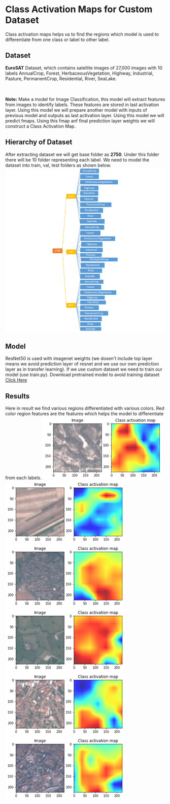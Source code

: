 <h1>Class Activation Maps for Custom Dataset</h1>
Class activation maps helps us to find the regions which model is used to differentiate from one class or label to other label.
<h2>Dataset</h2>
<b>EuroSAT</b> Dataset, which contains satellite images of 27,000 images with 10 labels AnnualCrop, Forest, HerbaceousVegetation, Highway, Industrial, Pasture, PermanentCrop, Residential, River, SeaLake.

<br><br>
<b>Note:</b> Make a model for Image Classification, this model will extract features from images to identify labels. These features are stored in last activation layer. Using this model we will prepare another model with inputs of previous model and outputs as last activation layer. Using this model we will predict fmaps. Using this fmap anf final prediction layer weights we will construct a Class Activation Map.

<h2>Hierarchy of Dataset</h2>
After extracting dataset we will get base folder as <b>2750</b>. Under this folder there will be 10 folder representing each label. We need to model the dataset into train, val, test folders as shown below.
<img src="https://github.com/GowthamKumar1626/Machine-Learning-MODELS/blob/master/Computer%20Vision/Class%20Activation%20Maps%20for%20Custom%20Dataset/Model/Untitled.png">

<h2>Model</h2>
ResNet50 is used with imagenet weights (we dosen't include top layer means we avoid prediction layer of resnet and we use our own prediction layer as in transfer learning). If we use custom dataset we need to train our model (use train.py). Download pretrained model to avoid training dataset <a href="https://drive.google.com/file/d/1-AIogcBkLu6sZMepPg_WK60JnDDDtao6/view?usp=sharing">Click Here</a>

<h2>Results</h2>
Here in result we find various regions differentiated with various colors. Red color region features are the features which helps the model to differentiate from each labels.

<img src="https://github.com/GowthamKumar1626/Machine-Learning-MODELS/blob/master/Computer%20Vision/Class%20Activation%20Maps%20for%20Custom%20Dataset/results/Unknown-3.png">
<img src="https://github.com/GowthamKumar1626/Machine-Learning-MODELS/blob/master/Computer%20Vision/Class%20Activation%20Maps%20for%20Custom%20Dataset/results/Unknown-4.png">
<img src="https://github.com/GowthamKumar1626/Machine-Learning-MODELS/blob/master/Computer%20Vision/Class%20Activation%20Maps%20for%20Custom%20Dataset/results/Unknown-5.png">
<img src="https://github.com/GowthamKumar1626/Machine-Learning-MODELS/blob/master/Computer%20Vision/Class%20Activation%20Maps%20for%20Custom%20Dataset/results/Unknown-6.png">
<img src="https://github.com/GowthamKumar1626/Machine-Learning-MODELS/blob/master/Computer%20Vision/Class%20Activation%20Maps%20for%20Custom%20Dataset/results/Unknown-7.png">
<img src="https://github.com/GowthamKumar1626/Machine-Learning-MODELS/blob/master/Computer%20Vision/Class%20Activation%20Maps%20for%20Custom%20Dataset/results/Unknown-8.png">




